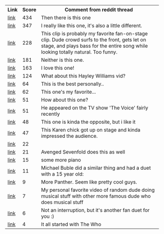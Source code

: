 <table><th>Link<th>Score<th>Comment from reddit thread<tr><td><a href=http://www.youtube.com/watch?v=Z-t4POnosio>link</a><td>434<td>Then there is this one</tr><tr><td><a href=https://www.youtube.com/watch?v=FTq-TQ3Sldc>link</a><td>347<td>I really like this one, it's also a little different.</tr><tr><td><a href=https://www.youtube.com/watch?v=xesAJfEe3mQ#t=20s>link</a><td>228<td>This clip is probably my favorite fan-on-stage clip. Dude crowd surfs to the front, gets let on stage, and plays bass for the entire song while looking totally natural. Too funny.</tr><tr><td><a href=https://www.youtube.com/watch?v=a_QqfEYNRlc>link</a><td>181<td>Neither is this one.</tr><tr><td><a href=https://www.youtube.com/watch?v=jGy5eKKYiG0>link</a><td>163<td>I love this one!</tr><tr><td><a href=https://www.youtube.com/watch?v=OQobVuUxOuQ>link</a><td>124<td>What about this Hayley Williams vid?</tr><tr><td><a href=https://www.youtube.com/watch?v=uAzE5ssZddg>link</a><td>64<td>This is the best personally..</tr><tr><td><a href=http://m.youtube.com/watch?v=IgwkiF-zARM>link</a><td>62<td>This one's my favorite...</tr><tr><td><a href=https://www.youtube.com/watch?v=FpXm_sXcc_Y&t=132s>link</a><td>51<td>How about this one?</tr><tr><td><a href=https://www.youtube.com/watch?v=enHdvA4leCM>link</a><td>51<td>He appeared on the TV show 'The Voice' fairly recently</tr><tr><td><a href=https://www.youtube.com/watch?v=SBgZNINN6MU>link</a><td>48<td>This one is kinda the opposite, but i like it</tr><tr><td><a href=https://www.youtube.com/watch?v=rmv1VhrtYRo>link</a><td>47<td>This Karen chick got up on stage and kinda impressed the audience.</tr><tr><td><a href=https://www.youtube.com/watch?v=B5eT6TaEtPI>link</a><td>22<td></tr><tr><td><a href=https://www.youtube.com/watch?v=6pKqK2WtsA4>link</a><td>21<td>Avenged Sevenfold does this as well</tr><tr><td><a href=https://www.youtube.com/watch?v=Z2tmp4lIRgA>link</a><td>15<td>some more piano</tr><tr><td><a href=https://www.youtube.com/watch?v=o6TKpkY4WcM>link</a><td>11<td>Michael Buble did a similar thing and had a duet with a 15 year old:</tr><tr><td><a href=https://www.youtube.com/watch?v=AczIYDZqOCw>link</a><td>9<td>More Panther.  Seem like pretty cool guys.</tr><tr><td><a href=https://www.youtube.com/watch?v=Bceuh8c-4kg>link</a><td>7<td>My personal favorite video of random dude doing musical stuff with other more famous dude who does musical stuff</tr><tr><td><a href=http://www.youtube.com/watch?v=QX-xToQI34I>link</a><td>6<td>Not an interruption, but it's another fan duet for you :)</tr><tr><td><a href=https://www.youtube.com/watch?v=DPiG7HVt5lM>link</a><td>4<td>It all started with The Who</tr></table>